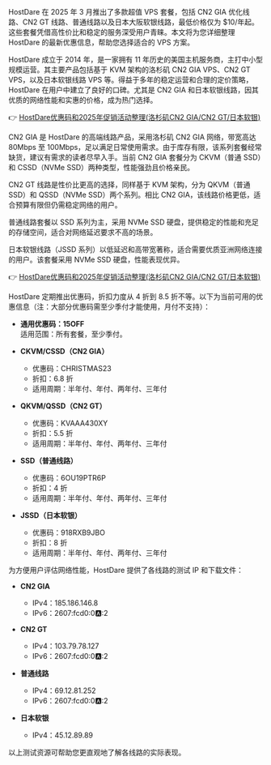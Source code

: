 
HostDare 在 2025 年 3 月推出了多款超值 VPS 套餐，包括 CN2 GIA 优化线路、CN2 GT 线路、普通线路以及日本大阪软银线路，最低价格仅为 $10/年起。这些套餐凭借高性价比和稳定的服务深受用户青睐。本文将为您详细整理 HostDare 的最新优惠信息，帮助您选择适合的 VPS 方案。


HostDare 成立于 2014 年，是一家拥有 11 年历史的美国主机服务商，主打中小型规模运营。其主要产品包括基于 KVM 架构的洛杉矶 CN2 GIA VPS、CN2 GT VPS，以及日本软银线路 VPS 等。得益于多年的稳定运营和合理的定价策略，HostDare 在用户中建立了良好的口碑。尤其是 CN2 GIA 和日本软银线路，因其优质的网络性能和实惠的价格，成为热门选择。

👉 [HostDare优惠码和2025年促销活动整理(洛杉矶CN2 GIA/CN2 GT/日本软银)](https://bit.ly/hostdare)


CN2 GIA 是 HostDare 的高端线路产品，采用洛杉矶 CN2 GIA 网络，带宽高达 80Mbps 至 100Mbps，足以满足日常使用需求。由于库存有限，该系列套餐经常缺货，建议有需求的读者尽早入手。当前 CN2 GIA 套餐分为 CKVM（普通 SSD）和 CSSD（NVMe SSD）两种类型，性能强劲且价格亲民。


CN2 GT 线路是性价比更高的选择，同样基于 KVM 架构，分为 QKVM（普通 SSD）和 QSSD（NVMe SSD）两个系列。相比 CN2 GIA，该线路价格更低，适合预算有限但仍需稳定网络的用户。


普通线路套餐以 SSD 系列为主，采用 NVMe SSD 硬盘，提供稳定的性能和充足的存储空间，适合对网络延迟要求不高的场景。


日本软银线路（JSSD 系列）以低延迟和高带宽著称，适合需要优质亚洲网络连接的用户。该套餐采用 NVMe SSD 硬盘，性能表现优异。

👉 [HostDare优惠码和2025年促销活动整理(洛杉矶CN2 GIA/CN2 GT/日本软银)](https://bit.ly/hostdare)


HostDare 定期推出优惠码，折扣力度从 4 折到 8.5 折不等。以下为当前可用的优惠信息（注：大部分优惠码需至少季付才能使用，月付不支持）：

- **通用优惠码：15OFF**  
  适用范围：所有套餐，至少季付。

- **CKVM/CSSD（CN2 GIA）**  
  - 优惠码：CHRISTMAS23  
  - 折扣：6.8 折  
  - 适用周期：半年付、年付、两年付、三年付  

- **QKVM/QSSD（CN2 GT）**  
  - 优惠码：KVAAA430XY  
  - 折扣：5.5 折  
  - 适用周期：半年付、年付、两年付、三年付  

- **SSD（普通线路）**  
  - 优惠码：6OU19PTR6P  
  - 折扣：4 折  
  - 适用周期：半年付、年付、两年付、三年付  

- **JSSD（日本软银）**  
  - 优惠码：918RXB9JBO  
  - 折扣：8 折  
  - 适用周期：半年付、年付、两年付、三年付  


为方便用户评估网络性能，HostDare 提供了各线路的测试 IP 和下载文件：

- **CN2 GIA**  
  - IPv4：185.186.146.8  
  - IPv6：2607:fcd0:0:a::2  

- **CN2 GT**  
  - IPv4：103.79.78.127  
  - IPv6：2607:fcd0:0:a::2  

- **普通线路**  
  - IPv4：69.12.81.252  
  - IPv6：2607:fcd0:0:a::2  

- **日本软银**  
  - IPv4：45.12.89.89  

以上测试资源可帮助您更直观地了解各线路的实际表现。
